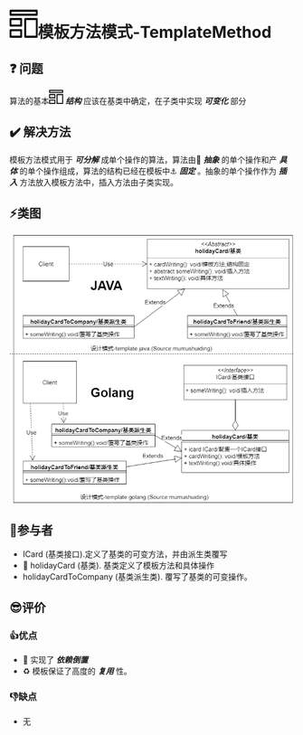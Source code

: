 # <img src="./../img/pics/模板.png" width="50px" height="50px"/>模板方法模式-TemplateMethod

## :question: 问题 

算法的基本<img src="./../img/pics/模板.png" width="25px" height="25px"/> ***结构*** 应该在基类中确定，在子类中实现 ***可变化*** 部分

## :heavy_check_mark: 解决方法

模板方法模式用于 ***可分解*** 成单个操作的算法，算法由:elephant: ***抽象*** 的单个操作和产 ***具体*** 的单个操作组成，算法的结构已经在模板中:anchor: ***固定*** 。抽象的单个操作作为 ***插入*** 方法放入模板方法中，插入方法由子类实现。

## :zap:类图

<img src="./../img/design-patterns-07-template.png"/>

## :boy:参与者
  * ICard (基类接口).定义了基类的可变方法，并由派生类覆写
  * :chicken: holidayCard (基类). 基类定义了模板方法和具体操作
  * holidayCardToCompany (基类派生类). 覆写了基类的可变操作。
## :sunglasses:评价

### :+1:优点
  * :couplekiss: 实现了 ***依赖倒置***
  * :recycle: 模板保证了高度的 ***复用*** 性。

### :-1:缺点
  * 无